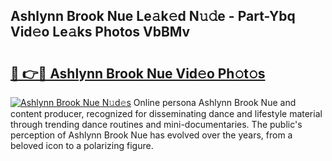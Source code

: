 ## Ashlynn Brook Nue Le𝚊k𝚎d N𝚞𝚍e - Part-Ybq Vid𝚎o Le𝚊ks Photos VbBMv

# <h2><a href="http://fb9vq7.evod.top/?m=Ashlynn+Brook+Nue">🔗 👉🔴 Ashlynn Brook Nue Vid𝚎o Ph𝚘t𝚘s</a></h2>

[![Ashlynn Brook Nue N𝚞d𝚎s](https://i.imgur.com/8V9OHl7.gif)](http://fb9vq7.evod.top/?m=Ashlynn+Brook+Nue)
Online persona Ashlynn Brook Nue and content producer, recognized for disseminating dance and lifestyle material through trending dance routines and mini-documentaries. The public's perception of Ashlynn Brook Nue has evolved over the years, from a beloved icon to a polarizing figure. 

